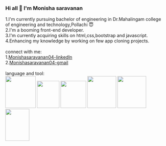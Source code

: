 ### Hi all 👋 I'm Monisha saravanan

1.I'm currently pursuing bachelor of engineering in Dr.Mahalingam college of engineering and technology,Pollachi 😇  
2.I'm a booming front-end developer.<br>
3.I'm currently acquiring skills on html,css,bootstrap and javascript.<br> 
4.Enhancing my knowledge by working on few app cloning projects.<br><br>
connect with me:<br>
1.<a href="www.linkedin.com/in/monishasaravanan">Monishasaravanan04-linkedln</a><br>
2.<a href="monishasaravanan004@gmail.com">Monishasaravanan04-gmail</a><br><br>
language and tool:<br>
<img src="https://wallpapercave.com/wp/wp4521293.png" width=95px height=100px></img>
<img src="http://loreup.id/tools/figma.png" width=70px height=85px></img>
<img src="https://git-scm.com/images/logos/downloads/Git-Icon-1788C.png" width=80px height=85px></img>
<img src="https://tse4.mm.bing.net/th?id=OIP.PHBTJoshbg880IH9z_PB6QHaHa&pid=Api&P=0"  width=90px height=100px></img>
<img src="https://tse2.mm.bing.net/th?id=OIP.on0Uonte99NcJB1cycHetAHaHa&pid=Api&P=0"   width=90px height=100px></img>
<img src="https://logonoid.com/images/css3-logo.png" width=75px height=100px></img>
